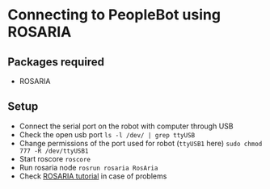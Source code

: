 # Connecting to PeopleBot using ROSARIA

## Packages required
- ROSARIA

## Setup
- Connect the serial port on the robot with computer through USB
- Check the open usb port `ls -l /dev/ | grep ttyUSB`
- Change permissions of the port used for robot (`ttyUSB1` here) `sudo chmod 777 -R /dev/ttyUSB1`
- Start roscore `roscore`
- Run rosaria node `rosrun rosaria RosAria`
- Check [ROSARIA tutorial](http://wiki.ros.org/ROSARIA/Tutorials/How%20to%20use%20ROSARIA) in case of problems


